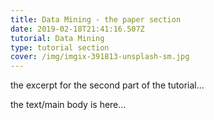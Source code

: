 ```yaml
---
title: Data Mining - the paper section
date: 2019-02-18T21:41:16.507Z
tutorial: Data Mining
type: tutorial section
cover: /img/imgix-391813-unsplash-sm.jpg
---
```


the excerpt for the second part of the tutorial...

<!-- end -->
<!-- of excerpt -->

the text/main body is here...